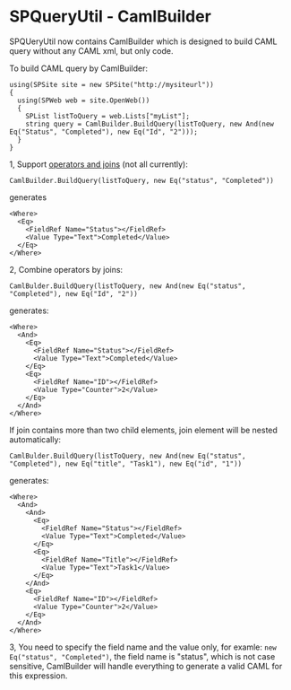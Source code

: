 # SPQueryUtil - CamlBuilder
SPQUeryUtil now contains CamlBuilder which is designed to build CAML query without any CAML xml, but only code.

To build CAML query by CamlBuilder:

    using(SPSite site = new SPSite("http://mysiteurl"))
    {
      using(SPWeb web = site.OpenWeb())
      {
        SPList listToQuery = web.Lists["myList"];
        string query = CamlBuilder.BuildQuery(listToQuery, new And(new Eq("Status", "Completed"), new Eq("Id", "2")));
      }
    }

1, Support [operators and joins](https://msdn.microsoft.com/en-us/library/office/ms467521.aspx) (not all currently):

    CamlBuilder.BuildQuery(listToQuery, new Eq("status", "Completed"))
   
generates
   
    <Where>
      <Eq>
        <FieldRef Name="Status"></FieldRef>
        <Value Type="Text">Completed</Value>
      </Eq>
    </Where>
 
2, Combine operators by joins:

    CamlBulder.BuildQuery(listToQuery, new And(new Eq("status", "Completed"), new Eq("Id", "2"))

generates:

    <Where>
      <And>
        <Eq>
          <FieldRef Name="Status"></FieldRef>
          <Value Type="Text">Completed</Value>
        </Eq>
        <Eq>
          <FieldRef Name="ID"></FieldRef>
          <Value Type="Counter">2</Value>
        </Eq>
      </And>
    </Where>

If join contains more than two child elements, join element will be nested automatically:

    CamlBulder.BuildQuery(listToQuery, new And(new Eq("status", "Completed"), new Eq("title", "Task1"), new Eq("id", "1"))

generates:

    <Where>
      <And>
        <And>
          <Eq>
            <FieldRef Name="Status"></FieldRef>
            <Value Type="Text">Completed</Value>
          </Eq>
          <Eq>
            <FieldRef Name="Title"></FieldRef>
            <Value Type="Text">Task1</Value>
          </Eq>
        </And>
        <Eq>
          <FieldRef Name="ID"></FieldRef>
          <Value Type="Counter">2</Value>
        </Eq>
      </And>
    </Where>

3, You need to specify the field name and the value only, for examle: `new Eq("status", "Completed")`, the field name is "status", 
 which is not case sensitive, CamlBuilder will handle everything to generate a valid CAML for this expression.
